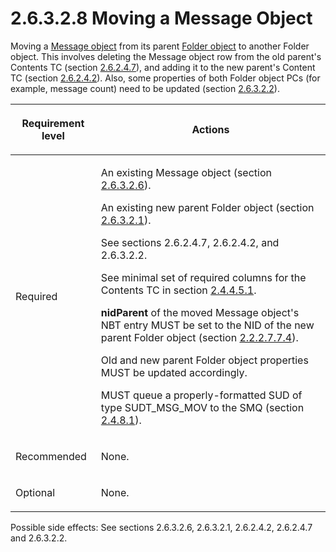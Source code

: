 <html dir="LTR" xmlns:mshelp="http://msdn.microsoft.com/mshelp" xmlns:ddue="http://ddue.schemas.microsoft.com/authoring/2003/5" xmlns:xlink="http://www.w3.org/1999/xlink" xmlns:tool="http://www.microsoft.com/tooltip">
    <head>
        <meta http-equiv="Content-Type" content="text/html; CHARSET=utf-8"></meta>
        <meta name="save" content="history"></meta>
        <title>2.6.3.2.8 Moving a Message Object</title>
        <xml>
            <mshelp:toctitle title="2.6.3.2.8 Moving a Message Object"></mshelp:toctitle>
            <mshelp:rltitle title="[MS-PST]: Moving a Message Object"></mshelp:rltitle>
            <mshelp:keyword index="A" term="883276c8-2893-4fa7-a83c-02917b2b00a3"></mshelp:keyword>
            <mshelp:attr name="DCSext.ContentType" value="open specification"></mshelp:attr>
            <mshelp:attr name="AssetID" value="883276c8-2893-4fa7-a83c-02917b2b00a3"></mshelp:attr>
            <mshelp:attr name="TopicType" value="kbRef"></mshelp:attr>
            <mshelp:attr name="DCSext.Title" value="[MS-PST]: Moving a Message Object" />
        </xml>
    </head>
    <body>
        <div id="header">
            <h1 class="heading">2.6.3.2.8 Moving a Message Object</h1>
        </div>
        <div id="mainSection">
            <div id="mainBody">
                <div id="allHistory" class="saveHistory"></div>
                <div id="sectionSection0" class="section" name="collapseableSection">
                    

<p>Moving a <a href="08220cc9-69b1-4072-a2e7-2a0ff201d505.md#gt_b6c15d0c-d992-421d-ba96-99d3b63894cf">Message
object</a> from its parent <a href="08220cc9-69b1-4072-a2e7-2a0ff201d505.md#gt_0682daa7-c1b8-419b-8a32-6048833d0b72">Folder
object</a> to another Folder object. This involves deleting the Message object
row from the old parent's Contents TC (section <a href="5a0450b5-61c3-4bb0-9837-fd14a00040d2.md">2.6.2.4.7</a>), and adding it
to the new parent's Content TC (section <a href="1a94f596-d840-4f66-824e-af1024fb6944.md">2.6.2.4.2</a>). Also, some
properties of both Folder object PCs (for example, message count) need to be
updated (section <a href="d17234d1-4de9-436e-a412-186b42dd1a8b.md">2.6.3.2.2</a>).</p>

<table>
 <thead>
  <tr>
   <th>
   <p>Requirement level</p>
   </th>
   <th>
   <p><b><span>Actions</span></b></p>
   </th>
  </tr>
 </thead>
 <tr>
  <td>
  <p>Required</p>
  </td>
  <td>
  <p>An existing Message object (section <a href="eaab9353-53fe-448f-a32f-d45afd3c4b5d.md">2.6.3.2.6</a>).</p>
  <p>An existing new parent Folder object (section <a href="a5c8bcf8-706d-4db2-afc4-1f5cb239dc63.md">2.6.3.2.1</a>).</p>
  <p>See sections 2.6.2.4.7, 2.6.2.4.2, and 2.6.3.2.2.</p>
  <p>See minimal set of required columns for the Contents
  TC in section <a href="f58e1ea9-b592-408d-b89e-53fd4cd6024b.md">2.4.4.5.1</a>.</p>
  <p><b>nidParent</b> of the moved Message object's NBT
  entry MUST be set to the NID of the new parent Folder object (section <a href="28fb2116-0998-4485-9844-9711b95603ba.md">2.2.2.7.7.4</a>).</p>
  <p>Old and new parent Folder object properties MUST be
  updated accordingly.</p>
  <p>MUST queue a properly-formatted SUD of type
  SUDT_MSG_MOV to the SMQ (section <a href="feced5b5-714b-47e1-8ca0-a8aae53c2fe4.md">2.4.8.1</a>).</p>
  </td>
 </tr>
 <tr>
  <td>
  <p>Recommended</p>
  </td>
  <td>
  <p>None.</p>
  </td>
 </tr>
 <tr>
  <td>
  <p>Optional</p>
  </td>
  <td>
  <p>None.</p>
  </td>
 </tr>
</table>

<p>Possible side effects: See sections 2.6.3.2.6, 2.6.3.2.1,
2.6.2.4.2, 2.6.2.4.7 and 2.6.3.2.2.</p>
                </div>
            </div>
        </div>
    </body>
</html>